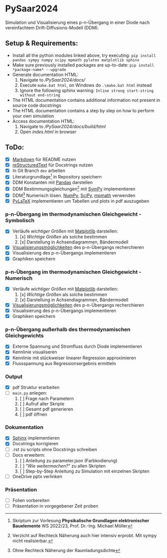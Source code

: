 # PySaar2024
Simulation und Visualisierung eines p-n-Übergang in einer Diode nach vereinfachtem Drift-Diffusions-Modell (DDM).

## Setup & Requirements:
- Install all the python modules linked above, try executing:
    `pip install pandas sympy numpy scipy mpmath pylatex matplotlib sphinx`
- Make sure previously installed packages are up-to-date:
    `pip install *package-name* --upgrade`
- Generate documentation HTML:
    1. Navigate to */PySaar2024/docs/*
    2. Execute `make.bat html`, on Windows do `.\make.bat html` instead
    3. Ignore the following sphinx warning: `Inline strong start-string without end-string`
- The HTML documentation contains additional information not present in source code docstrings
- The HTML documentation contains a step by step on how to perform your own simulation
- Access documentation HTML:
    1. Navigate to */PySaar2024/docs/build/html*
    2. Open *index.html* in browser

## ToDo:
- [x] [Markdown](https://www.markdownguide.org/cheat-sheet/) für README nutzen
- [x] [reStructuredText](https://github.com/ralsina/rst-cheatsheet/blob/master/rst-cheatsheet.rst) für Docstrings nutzen
- [x] In Git Branch `dev` arbeiten
- [x] Literaturgrundlage[^1] in Repository speichern
- [x] DDM Konstanten mit [Pandas](https://pandas.pydata.org/docs/) darstellen
- [x] DDM Bestimmungsgleichungen[^2] mit [SymPy](https://docs.sympy.org/latest/index.html) implementieren
- [x] DDM[^3] Numerisch lösen. [NumPy](https://numpy.org/), [SciPy](https://scipy.org/), [mpmath](https://mpmath.org/) verwenden
- [x] [PyLaTeX](https://jeltef.github.io/PyLaTeX/current/index.html) implementieren um Tabellen und plots in pdf auszugeben
### p-n-Übergang im thermodynamischen Gleichgewicht - Symbolisch
- [x] Verläufe *wichtiger Größen* mit [Matplotlib](https://matplotlib.org/stable/index.html) darstellen:
    1. [x] *Wichtige Größen* als solche bestimmen
    2. [x] Darstellung in Achsendiagrammen, Bändermodell
- [x] [Visualisierungsmöglichkeiten](https://matplotlib.org/stable/gallery/index.html) des p-n-Übergangs recherchieren
- [x] Visualisierung des p-n-Übergangs implementieren
- [x] Graphiken speichern
### p-n-Übergang im thermodynamischen Gleichgewicht - Numerisch
- [x] Verläufe *wichtiger Größen* mit [Matplotlib](https://matplotlib.org/stable/index.html) darstellen:
    1. [x] *Wichtige Größen* als solche bestimmen
    2. [x] Darstellung in Achsendiagrammen, Bändermodell
- [x] [Visualisierungsmöglichkeiten](https://matplotlib.org/stable/gallery/index.html) des p-n-Übergangs recherchieren
- [x] Visualisierung des p-n-Übergangs implementieren
- [x] Graphiken speichern
### p-n-Übergang außerhalb des thermodynamischen Gleichgewichts
- [x] Externe Spannung und Stromfluss durch Diode implementieren
- [x] Kennlinie visualiseren
- [x] Kennlinie mit stückweiser linearer Regression approximieren
- [x] Flussspannung aus Regressionsergebnis ermitteln
### Output
- [x] pdf Struktur erarbeiten
- [ ] `main.py` anlegen:
    1. [ ] Frage nach Parametern
    2. [ ] Aufruf aller Skripte
    3. [ ] Gesamt pdf generieren
    4. [ ] pdf öffnen
### Dokumentation
- [x] [Sphinx](https://www.sphinx-doc.org/en/master/index.html) implementieren
- [x] Docstrings korrigieren
- [ ] .rst zu scripts ohne Docstrings schreiben
- [ ] Docs erweitern:
    1. [ ] Anleitung zu parameter.json (Farbkodierung)
    2. [ ] *"Wie weitermachen?"* zu allen Skripten
    3. [ ] Step-by-Step Anleitung zu Simulation mit einzelnen Skripten
- [ ] OneDrive pptx verlinken
### Präsentation
- [ ] Folien vorbereiten
- [ ] Präsentation in vorgegebener Zeit proben

[^1]: Skriptum zur Vorlesung **Physikalische Grundlagen elektronischer Bauelemente** WS 2022/23, Prof. Dr.-Ing. Michael Möller
[^2]: Verzicht auf Rechteck Näherung auch hier intensiv erprobt. Mit sympy nicht realisierbar. 
[^3]: Ohne Rechteck Näherung der Raumladungsdichte
